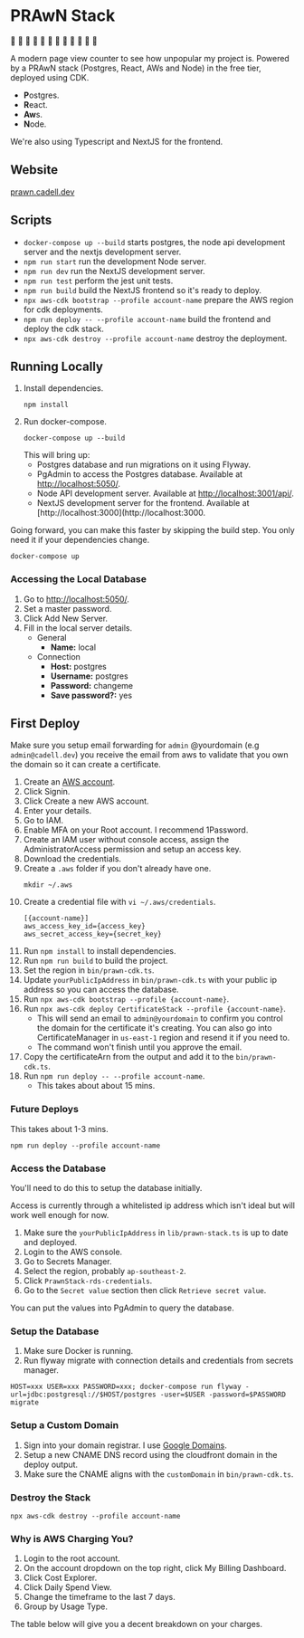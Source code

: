 # PRAwN Stack

🦐 🍤 🦐 🍤 🦐 🍤 🦐 🍤 🦐 🍤 🦐 🍤

A modern page view counter to see how unpopular my project is. Powered by a PRAwN stack (Postgres, React, AWs and Node) in the free tier, deployed using CDK.

- **P**ostgres.
- **R**eact.
- **Aw**s.
- **N**ode.

We're also using Typescript and NextJS for the frontend.

## Website

[prawn.cadell.dev](https://prawn.cadell.dev)

## Scripts

- `docker-compose up --build` starts postgres, the node api development server and the nextjs development server.
- `npm run start` run the development Node server.
- `npm run dev` run the NextJS development server.
- `npm run test` perform the jest unit tests.
- `npm run build` build the NextJS frontend so it's ready to deploy.
- `npx aws-cdk bootstrap --profile account-name` prepare the AWS region for cdk deployments.
- `npm run deploy -- --profile account-name` build the frontend and deploy the cdk stack.
- `npx aws-cdk destroy --profile account-name` destroy the deployment.

## Running Locally

1. Install dependencies.
   ```
   npm install
   ```
1. Run docker-compose.
   ```
   docker-compose up --build
   ```
   This will bring up:
   - Postgres database and run migrations on it using Flyway.
   - PgAdmin to access the Postgres database. Available at [http://localhost:5050/](http://localhost:5050/).
   - Node API development server. Available at [http://localhost:3001/api/](http://localhost:3001/api/).
   - NextJS development server for the frontend. Available at [http://localhost:3000](http://localhost:3000.

Going forward, you can make this faster by skipping the build step. You only need it if your dependencies change.

```
docker-compose up
```

### Accessing the Local Database

1. Go to [http://localhost:5050/](http://localhost:5050/).
1. Set a master password.
1. Click Add New Server.
1. Fill in the local server details.
   - General
     - **Name:** local
   - Connection
     - **Host:** postgres
     - **Username:** postgres
     - **Password:** changeme
     - **Save password?:** yes

## First Deploy

Make sure you setup email forwarding for `admin` @yourdomain (e.g `admin@cadell.dev`) you receive the email from aws to validate that you own the domain so it can create a certificate.

1. Create an [AWS account](https://aws.amazon.com/).
1. Click Signin.
1. Click Create a new AWS account.
1. Enter your details.
1. Go to IAM.
1. Enable MFA on your Root account. I recommend 1Password.
1. Create an IAM user without console access, assign the AdministratorAccess permission and setup an access key.
1. Download the credentials.
1. Create a `.aws` folder if you don't already have one.
   ```
   mkdir ~/.aws
   ```
1. Create a credential file with `vi ~/.aws/credentials`.
   ```
   [{account-name}]
   aws_access_key_id={access_key}
   aws_secret_access_key={secret_key}
   ```
1. Run `npm install` to install dependencies.
1. Run `npm run build` to build the project.
1. Set the region in `bin/prawn-cdk.ts`.
1. Update `yourPublicIpAddress` in `bin/prawn-cdk.ts` with your public ip address so you can access the database.
1. Run `npx aws-cdk bootstrap --profile {account-name}`.
1. Run `npx aws-cdk deploy CertificateStack --profile {account-name}`.
   - This will send an email to `admin@yourdomain` to confirm you control the domain for the certificate it's creating. You can also go into CertificateManager in `us-east-1` region and resend it if you need to.
   - The command won't finish until you approve the email.
1. Copy the certificateArn from the output and add it to the `bin/prawn-cdk.ts`.
1. Run `npm run deploy -- --profile account-name`.
   - This takes about about 15 mins.

### Future Deploys

This takes about 1-3 mins.

```
npm run deploy --profile account-name
```

### Access the Database

You'll need to do this to setup the database initially.

Access is currently through a whitelisted ip address which isn't ideal but will work well enough for now.

1. Make sure the `yourPublicIpAddress` in `lib/prawn-stack.ts` is up to date and deployed.
1. Login to the AWS console.
1. Go to Secrets Manager.
1. Select the region, probably `ap-southeast-2`.
1. Click `PrawnStack-rds-credentials`.
1. Go to the `Secret value` section then click `Retrieve secret value`.

You can put the values into PgAdmin to query the database.

### Setup the Database

1. Make sure Docker is running.
1. Run flyway migrate with connection details and credentials from secrets manager.

```
HOST=xxx USER=xxx PASSWORD=xxx; docker-compose run flyway -url=jdbc:postgresql://$HOST/postgres -user=$USER -password=$PASSWORD migrate
```

### Setup a Custom Domain

1. Sign into your domain registrar. I use [Google Domains](https://domains.google.com).
1. Setup a new CNAME DNS record using the cloudfront domain in the deploy output.
1. Make sure the CNAME aligns with the `customDomain` in `bin/prawn-cdk.ts`.

### Destroy the Stack

```
npx aws-cdk destroy --profile account-name
```

### Why is AWS Charging You?

1. Login to the root account.
1. On the account dropdown on the top right, click My Billing Dashboard.
1. Click Cost Explorer.
1. Click Daily Spend View.
1. Change the timeframe to the last 7 days.
1. Group by Usage Type.

The table below will give you a decent breakdown on your charges.
